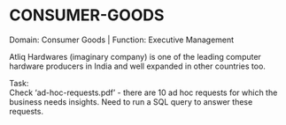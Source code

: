 # CONSUMER-GOODS
Domain:  Consumer Goods | Function: Executive Management

Atliq Hardwares (imaginary company) is one of the leading computer hardware producers in India and well expanded in other countries too.

Task:  
Check ‘ad-hoc-requests.pdf’ - there are 10 ad hoc requests for which the business needs insights.
Need to run a SQL query to answer these requests. 
